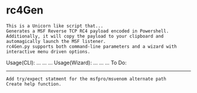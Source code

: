 # rc4Gen
    This is a Unicorn like script that...
    Generates a MSF Reverse TCP RC4 payload encoded in Powershell.
    Additionally, it will copy the payload to your clipboard and automagically launch the MSF listener.
    rc4Gen.py supports both command-line parameters and a wizard with interactive menu driven options.

Usage(CLI):
        ...
        ...
        ...
Usage(Wizard):
        ...
        ...
        ...
To Do:
***
    Add try/expect statment for the msfpro/msvenom alternate path
    Create help function.

